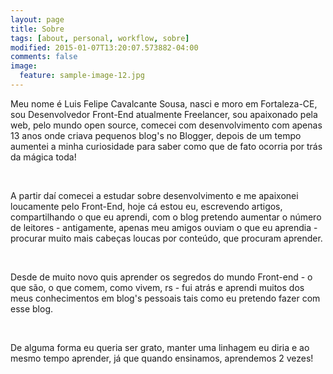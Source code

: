 ```yaml
---
layout: page
title: Sobre
tags: [about, personal, workflow, sobre]
modified: 2015-01-07T13:20:07.573882-04:00
comments: false
image:
  feature: sample-image-12.jpg
---
```


Meu nome é Luis Felipe Cavalcante Sousa, nasci e moro em Fortaleza-CE, sou Desenvolvedor Front-End atualmente Freelancer, sou apaixonado pela web, pelo mundo open source, comecei com desenvolvimento com apenas 13 anos onde criava pequenos blog's no Blogger, depois de um tempo aumentei a minha curiosidade para saber como que de fato ocorria por trás da mágica toda!

<br />

A partir daí comecei a estudar sobre desenvolvimento e me apaixonei loucamente pelo Front-End, hoje cá estou eu, escrevendo artigos, compartilhando o que eu aprendi, com o blog pretendo aumentar o número de leitores - antigamente, apenas meu amigos ouviam o que eu aprendia - procurar muito mais cabeças loucas por conteúdo, que procuram aprender. 

<br />

Desde de muito novo quis aprender os segredos do mundo Front-end - o que são, o que comem, como vivem, rs - fui atrás e aprendi muitos dos meus conhecimentos em blog's pessoais tais como eu pretendo fazer com esse blog.

<br />

De alguma forma eu queria ser grato, manter uma linhagem eu diria e ao mesmo tempo aprender, já que quando ensinamos, aprendemos 2 vezes! 

<br />



